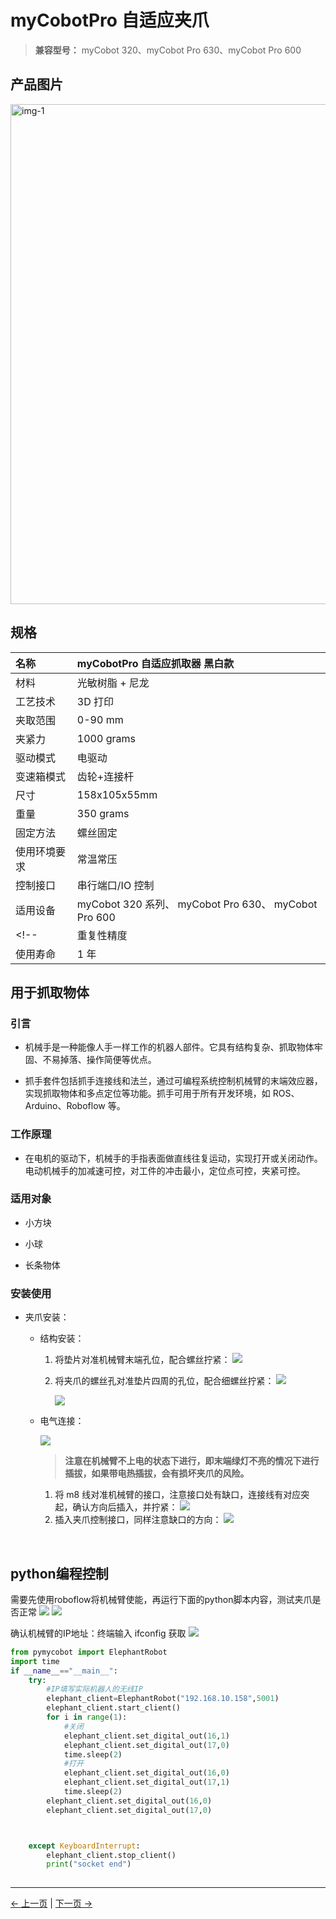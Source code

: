 # **myCobotPro 自适应夹爪**

> **兼容型号：** myCobot 320、myCobot Pro 630、myCobot Pro 600

## 产品图片

<img src="../../../resources/1-ProductIntroduction/1.4/1.4.1-Gripper/1-AdaptiveGripper/1.4.1自适应夹爪1.png" alt="img-1" width="800" height=“auto” />  


## 规格

| **名称**     | **myCobotPro 自适应抓取器 黑白款**      |
| :----------- | :-------------------------------------- |
| 材料         | 光敏树脂 + 尼龙                         |
| 工艺技术     | 3D 打印                                 |
| 夹取范围     | 0-90 mm                                 |
| 夹紧力       | 1000 grams                              |
| 驱动模式     | 电驱动                                  |
| 变速箱模式   | 齿轮+连接杆                             |
| 尺寸         | 158x105x55mm                            |
| 重量         | 350 grams                               |
| 固定方法     | 螺丝固定                                |
| 使用环境要求 | 常温常压                                |
| 控制接口     | 串行端口/IO 控制                        |
| 适用设备     |  myCobot 320 系列、 myCobot Pro 630、 myCobot Pro 600 |
<!-- | 重复性精度   | 0.5 mm                                  |
| 使用寿命     | 1 年                                    | -->
## 用于抓取物体

### 引言

- 机械手是一种能像人手一样工作的机器人部件。它具有结构复杂、抓取物体牢固、不易掉落、操作简便等优点。

- 抓手套件包括抓手连接线和法兰，通过可编程系统控制机械臂的末端效应器，实现抓取物体和多点定位等功能。抓手可用于所有开发环境，如 ROS、Arduino、Roboflow 等。

### 工作原理

- 在电机的驱动下，机械手的手指表面做直线往复运动，实现打开或关闭动作。电动机械手的加减速可控，对工件的冲击最小，定位点可控，夹紧可控。

### 适用对象

- 小方块

- 小球

- 长条物体

<!-- 购买链接:

- [淘宝](https://shop504055678.taobao.com)
- [shopify](https://shop.elephantrobotics.com/) -->

### 安装使用

- 夹爪安装：

  - 结构安装：

    1. 将垫片对准机械臂末端孔位，配合螺丝拧紧：
       ![](../../../resources/1-ProductIntroduction/1.4/1.4.1-Gripper/1-AdaptiveGripper/j3.jpg)

    2. 将夹爪的螺丝孔对准垫片四周的孔位，配合细螺丝拧紧：
       ![](../../../resources/1-ProductIntroduction/1.4/1.4.1-Gripper/1-AdaptiveGripper/j2.jpg)

       ![](../../../resources/1-ProductIntroduction/1.4/1.4.1-Gripper/1-AdaptiveGripper/j1.jpg)

  - 电气连接：
  
    ![](../../../resources/3-UserNotes/jigao.png)

    > **注意在机械臂不上电的状态下进行，即末端绿灯不亮的情况下进行插拔，如果带电热插拔，会有损坏夹爪的风险。**

    1. 将 m8 线对准机械臂的接口，注意接口处有缺口，连接线有对应突起，确认方向后插入，并拧紧：
       ![](../../../resources/1-ProductIntroduction/1.4/1.4.1-Gripper/1-AdaptiveGripper/电气连接1.png)
    2. 插入夹爪控制接口，同样注意缺口的方向：
       ![](../../../resources/1-ProductIntroduction/1.4/1.4.1-Gripper/1-AdaptiveGripper/电气连接2.png)

<br>

## python编程控制
需要先使用roboflow将机械臂使能，再运行下面的python脚本内容，测试夹爪是否正常
![](../../../resources/1-ProductIntroduction/1.4/poweron/poweron.png)
![](../../../resources/1-ProductIntroduction/1.4/poweron/poweron2.png)

确认机械臂的IP地址：终端输入 ifconfig 获取
![](../../../resources/1-ProductIntroduction/1.4/poweron/ip.png)


```python
from pymycobot import ElephantRobot
import time
if __name__=="__main__":
    try:
        #IP填写实际机器人的无线IP
        elephant_client=ElephantRobot("192.168.10.158",5001)
        elephant_client.start_client()
        for i in range(1):
            #关闭
            elephant_client.set_digital_out(16,1)
            elephant_client.set_digital_out(17,0)
            time.sleep(2)
            #打开
            elephant_client.set_digital_out(16,0)
            elephant_client.set_digital_out(17,1)
            time.sleep(2)
        elephant_client.set_digital_out(16,0)
        elephant_client.set_digital_out(17,0)



    except KeyboardInterrupt:
        elephant_client.stop_client()
        print("socket end")
    
```

    

<!-- # - 保存文件并关闭，在文件夹空白处右键打开命令行终端

#   ![](../../../resources/1-ProductIntroduction/1.4/1.4.1-Gripper/1-AdaptiveGripper/python使用4.png)

#   输入：

#   ```bash
#   python gripper.py
#   ```

#   ![](../../../resources/1-ProductIntroduction/1.4/1.4.1-Gripper/1-AdaptiveGripper/python使用5.png)

# > 可以看到夹爪打开-关闭-打开

# - 编程开发（myblockly）：

#   > 使用 myblockly 对夹爪进行编程开发：
#   > [myblockly 下载](../../../5-BasicApplication/5.2-ApplicationUse/myblockly/320pi/2-install_uninstall.md)  
#   > 注意使用 myblockly 开发前，需要先用 python 程序运行过`mc.set_gripper_mode(0)`，将夹爪设置为 485 模式。

#   1. 确认结构及电气连接都完成后，启动机械臂，出现图形界面后打开 myblockly 软件  
#      ![](../../../resources/1-ProductIntroduction/1.4/1.4.1-Gripper/1-AdaptiveGripper/myblockly使用1.png)
#   2. 修改波特率为 115200  
#      ![](../../../resources/1-ProductIntroduction/1.4/1.4.1-Gripper/1-AdaptiveGripper/myblockly使用2.png)
#   3. 在左侧列表找到 `夹爪`，选择`设置夹爪值`模块  
#      ![](../../../resources/1-ProductIntroduction/1.4/1.4.1-Gripper/1-AdaptiveGripper/myblockly使用3.png)
#   4. 拖动模块连接在`初始化mycobot`模块下面，根据需要修改张开的程度和速度，这里都设置为`70`  
#      ![](../../../resources/1-ProductIntroduction/1.4/1.4.1-Gripper/1-AdaptiveGripper/myblockly使用4.png)
#   5. 在`时间`，选择`睡眠`模块  
#      ![](../../../resources/1-ProductIntroduction/1.4/1.4.1-Gripper/1-AdaptiveGripper/myblockly使用5.png)
#   6. 设置时间为 `2 秒`，目的是留出夹爪运动时间  
#      ![](../../../resources/1-ProductIntroduction/1.4/1.4.1-Gripper/1-AdaptiveGripper/myblockly使用6.png)
#   7. 重复选择一次`设置夹爪值`和`睡眠`模块，将`设置夹爪值`张开程度改为`0`  
#      ![alt text](../../../resources/1-ProductIntroduction/1.4/1.4.1-Gripper/1-AdaptiveGripper/myblockly使用7.png)
#      ![alt text](../../../resources/1-ProductIntroduction/1.4/1.4.1-Gripper/1-AdaptiveGripper/myblockly使用8.png)
#   8. 在左侧列表找到 `夹爪`，选择`设置夹爪值`模块
#      ![](../../../resources/1-ProductIntroduction/1.4/1.4.1-Gripper/1-AdaptiveGripper/myblockly使用9.png)
#   9. 修改状态为`打开`，速度为`70`
#      ![](../../../resources/1-ProductIntroduction/1.4/1.4.1-Gripper/1-AdaptiveGripper/myblockly使用10.png)
#   10. 点击右上角的绿色运行图标，可以看到夹爪`打开-关闭-打开`的运动状态

# <br> --> 

<!-- - 安装过程视频演示
<iframe width="560" height="315" src="https://www.youtube.com/embed/RPKjV0IuP5E" title="myCobot Pro Accessories | The new gripper for myCobot Pro 630" frameborder="0" allow="accelerometer; autoplay; clipboard-write; encrypted-media; gyroscope; picture-in-picture; web-share" allowfullscreen></iframe>

如果视频无法加载，请点击下面的链接观看视频。  
[安装视频](https://www.youtube.com/watch?v=RPKjV0IuP5E) -->

---

[← 上一页](../README.md) | [下一页 →](./2-ElectricGripper.md)
